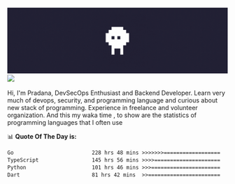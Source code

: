 ![banner](.github/banner.gif)
<img src="https://user-images.githubusercontent.com/73097560/115834477-dbab4500-a447-11eb-908a-139a6edaec5c.gif"></p>

Hi, I'm Pradana, DevSecOps Enthusiast and Backend Developer. Learn very much of devops, security, and programming language and curious about new stack of programming. Experience in freelance and volunteer organization. And this my waka time , to show are the statistics of programming languages that I often use

📊 **Quote Of The Day is:**
<!--START_SECTION:waka-->

```txt
Go                         228 hrs 48 mins >>>>>>>==================   27.49 %
TypeScript                 145 hrs 56 mins >>>>=====================   17.53 %
Python                     101 hrs 46 mins >>>======================   12.23 %
Dart                       81 hrs 42 mins  >>=======================   09.82 %
```

<!--END_SECTION:waka-->
